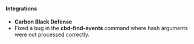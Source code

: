 
#### Integrations
- __Carbon Black Defense__
 - Fixed a bug in the **cbd-find-events** command where hash arguments were not processed correctly.
